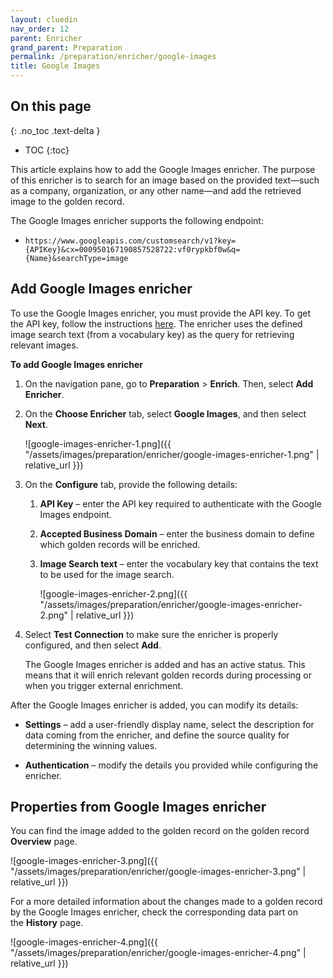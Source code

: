 ```yaml
---
layout: cluedin
nav_order: 12
parent: Enricher
grand_parent: Preparation
permalink: /preparation/enricher/google-images
title: Google Images
---
```

## On this page
{: .no_toc .text-delta }
- TOC
{:toc}

This article explains how to add the Google Images enricher. The purpose of this enricher is to search for an image based on the provided text—such as a company, organization, or any other name—and add the retrieved image to the golden record.

The Google Images enricher supports the following endpoint:

- `https://www.googleapis.com/customsearch/v1?key={APIKey}&cx=000950167190857528722:vf0rypkbf0w&q={Name}&searchType=image`

## Add Google Images enricher

To use the Google Images enricher, you must provide the API key. To get the API key, follow the instructions [here](https://cloud.google.com/docs/authentication/api-keys#create). The enricher uses the defined image search text (from a vocabulary key) as the query for retrieving relevant images.

**To add Google Images enricher**

1. On the navigation pane, go to **Preparation** > **Enrich**. Then, select **Add Enricher**.

1. On the **Choose Enricher** tab, select **Google Images**, and then select **Next**.

    ![google-images-enricher-1.png]({{ "/assets/images/preparation/enricher/google-images-enricher-1.png" | relative_url }})

1. On the **Configure** tab, provide the following details:

    1. **API Key** – enter the API key required to authenticate with the Google Images endpoint.

    1. **Accepted Business Domain** – enter the business domain to define which golden records will be enriched.

    1. **Image Search text** – enter the vocabulary key that contains the text to be used for the image search.

        ![google-images-enricher-2.png]({{ "/assets/images/preparation/enricher/google-images-enricher-2.png" | relative_url }})

1. Select **Test Connection** to make sure the enricher is properly configured, and then select **Add**.

    The Google Images enricher is added and has an active status. This means that it will enrich relevant golden records during processing or when you trigger external enrichment.

After the Google Images enricher is added, you can modify its details:

- **Settings** – add a user-friendly display name, select the description for data coming from the enricher, and define the source quality for determining the winning values.

- **Authentication** – modify the details you provided while configuring the enricher.

## Properties from Google Images enricher

You can find the image added to the golden record on the golden record **Overview** page.

![google-images-enricher-3.png]({{ "/assets/images/preparation/enricher/google-images-enricher-3.png" | relative_url }})

For a more detailed information about the changes made to a golden record by the Google Images enricher, check the corresponding data part on the **History** page.

![google-images-enricher-4.png]({{ "/assets/images/preparation/enricher/google-images-enricher-4.png" | relative_url }})